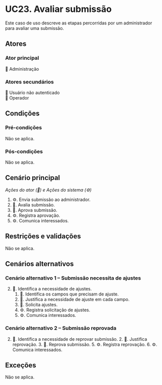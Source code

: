 # UC23. Avaliar submissão

Este caso de uso descreve as etapas percorridas por um administrador para avaliar uma submissão.

## Atores

### Ator principal
💼 Administração

### Atores secundários
👤 Usuário não autenticado  
👷 Operador

## Condições

### Pré-condições
Não se aplica.

### Pós-condições
Não se aplica.

## Cenário principal
_Ações do ator (💼) e Ações do sistema (⚙️)_

1. ⚙️. Envia submissão ao administrador.
2. 💼. Avalia submissão.
3. 💼. Aprova submissão.
4. ⚙️. Registra aprovação.
5. ⚙️. Comunica interessados.

## Restrições e validações
Não se aplica.

## Cenários alternativos
### Cenário alternativo 1 – Submissão necessita de ajustes
2. 💼. Identifica a necessidade de ajustes.
   1. 💼. Identifica os campos que precisam de ajuste.
   2. 💼. Justifica a necessidade de ajuste em cada campo.
   3. 💼. Solicita ajustes.
   5. ⚙️. Registra solicitação de ajustes.
   6. ⚙️. Comunica interessados.

### Cenário alternativo 2 – Submissão reprovada
2. 💼. Identifica a necessidade de reprovar submissão.
   2. 💼. Justifica reprovação.
   3. 💼. Reprova submissão.
   5. ⚙️. Registra reprovação.
   6. ⚙️. Comunica interessados.

## Exceções
Não se aplica.
